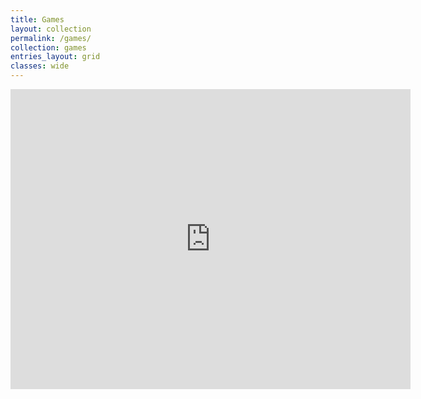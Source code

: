 ```yaml
---
title: Games
layout: collection
permalink: /games/
collection: games
entries_layout: grid
classes: wide
---
```


<iframe src="https://player.vimeo.com/video/447159756" width="640" height="480" frameborder="0" allow="autoplay; fullscreen" allowfullscreen></iframe>

